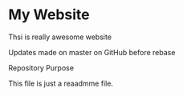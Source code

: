 # My Website

Thsi is really awesome website


Updates made on master on GitHub before rebase

 Repository Purpose

This file is just a reaadmme file.

